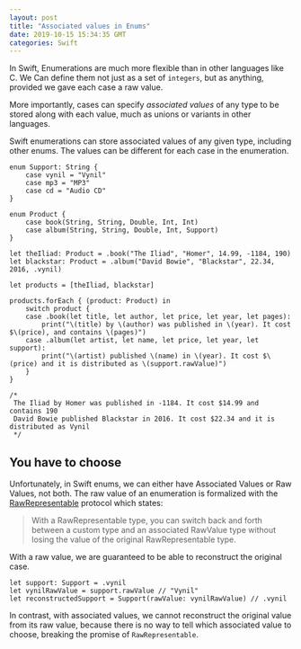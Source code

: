 ```yaml
---
layout: post
title: "Associated values in Enums"
date: 2019-10-15 15:34:35 GMT
categories: Swift
---
```


In Swift, Enumerations are much more flexible than in other languages like C. We Can define them not just as a set of `integers`, but as anything, provided we gave each case a raw value. 

More importantly, cases can specify *associated values* of any type to be stored along with each value, much as unions or variants in other languages. 

Swift enumerations can store associated values of any given type, including other enums. The values can be different for each case in the enumeration. 

```
enum Support: String {
    case vynil = "Vynil"
    case mp3 = "MP3"
    case cd = "Audio CD"
}

enum Product {
    case book(String, String, Double, Int, Int)
    case album(String, String, Double, Int, Support)
}

let theIliad: Product = .book("The Iliad", "Homer", 14.99, -1184, 190)
let blackstar: Product = .album("David Bowie", "Blackstar", 22.34, 2016, .vynil)

let products = [theIliad, blackstar]

products.forEach { (product: Product) in
    switch product {
    case .book(let title, let author, let price, let year, let pages):
        print("\(title) by \(author) was published in \(year). It cost $\(price), and contains \(pages)")
    case .album(let artist, let name, let price, let year, let support):
        print("\(artist) published \(name) in \(year). It cost $\(price) and it is distributed as \(support.rawValue)")
    }
}

/*
 The Iliad by Homer was published in -1184. It cost $14.99 and contains 190
 David Bowie published Blackstar in 2016. It cost $22.34 and it is distributed as Vynil
 */
```

## You have to choose
Unfortunately, in Swift enums, we can either have Associated Values or Raw Values, not both. The raw value of an enumeration is formalized with the [RawRepresentable](https://developer.apple.com/documentation/swift/rawrepresentable) protocol which states:

> With a RawRepresentable type, you can switch back and forth between a custom type and an associated RawValue type without losing the value of the original RawRepresentable type.

With a raw value, we are guaranteed to be able to reconstruct the original case. 

```
let support: Support = .vynil
let vynilRawValue = support.rawValue // "Vynil"
let reconstructedSupport = Support(rawValue: vynilRawValue) // .vynil
```

In contrast, with associated values, we cannot reconstruct the original value from its raw value, because there is no way to tell which associated value to choose, breaking the promise of `RawRepresentable`. 